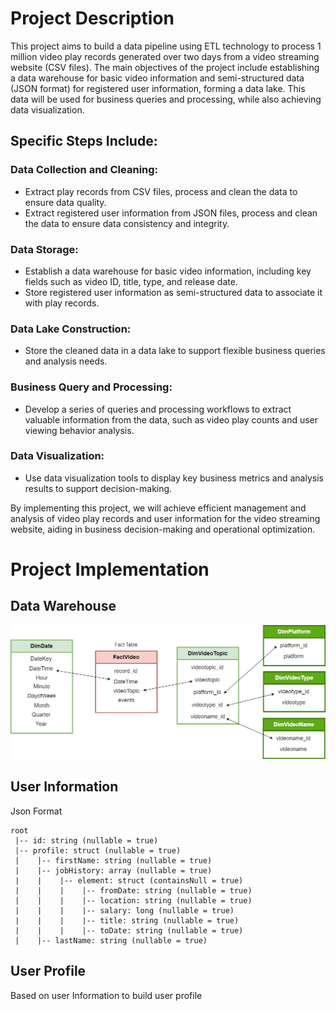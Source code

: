 # Project Description

This project aims to build a data pipeline using ETL technology to process 1 million video play records generated over two days from a video streaming website (CSV files). The main objectives of the project include establishing a data warehouse for basic video information and semi-structured data (JSON format) for registered user information, forming a data lake. This data will be used for business queries and processing, while also achieving data visualization.

## Specific Steps Include:

### Data Collection and Cleaning:
- Extract play records from CSV files, process and clean the data to ensure data quality.
- Extract registered user information from JSON files, process and clean the data to ensure data consistency and integrity.

### Data Storage:
- Establish a data warehouse for basic video information, including key fields such as video ID, title, type, and release date.
- Store registered user information as semi-structured data to associate it with play records.

### Data Lake Construction:
- Store the cleaned data in a data lake to support flexible business queries and analysis needs.

### Business Query and Processing:
- Develop a series of queries and processing workflows to extract valuable information from the data, such as video play counts and user viewing behavior analysis.

### Data Visualization:
- Use data visualization tools to display key business metrics and analysis results to support decision-making.

By implementing this project, we will achieve efficient management and analysis of video play records and user information for the video streaming website, aiding in business decision-making and operational optimization.

# Project Implementation

## Data Warehouse
![alt text](<picture/star schema.png>)

## User Information
Json Format

```plaintext
root
 |-- id: string (nullable = true)
 |-- profile: struct (nullable = true)
 |    |-- firstName: string (nullable = true)
 |    |-- jobHistory: array (nullable = true)
 |    |    |-- element: struct (containsNull = true)
 |    |    |    |-- fromDate: string (nullable = true)
 |    |    |    |-- location: string (nullable = true)
 |    |    |    |-- salary: long (nullable = true)
 |    |    |    |-- title: string (nullable = true)
 |    |    |    |-- toDate: string (nullable = true)
 |    |-- lastName: string (nullable = true)

```
## User Profile
Based on user Information to build user profile




